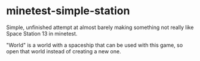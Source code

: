minetest-simple-station
=======================

Simple, unfinished attempt at almost barely making something not really like Space Station 13 in minetest.

"World" is a world with a spaceship that can be used with this game, so open that world instead of creating a new one.
